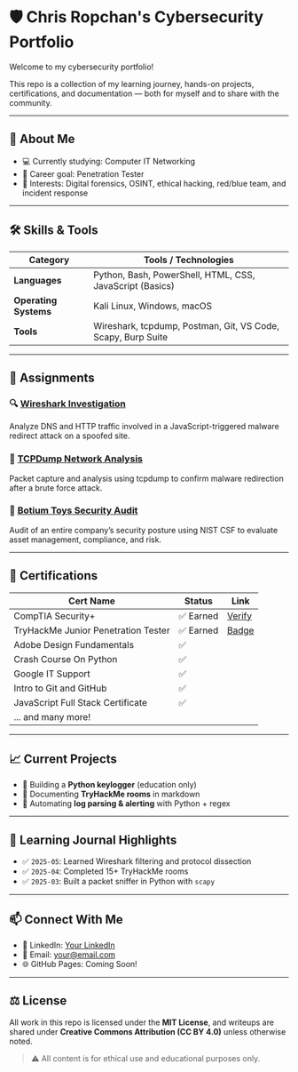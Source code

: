 # 🛡️ Chris Ropchan's Cybersecurity Portfolio

Welcome to my cybersecurity portfolio!

This repo is a collection of my learning journey, hands-on projects, certifications, and documentation — both for myself and to share with the community.

---

## 🙋 About Me

- 💻 Currently studying: Computer IT Networking  
- 🎯 Career goal: Penetration Tester
- 🧠 Interests: Digital forensics, OSINT, ethical hacking, red/blue team, and incident response

---

## 🛠️ Skills & Tools

| Category           | Tools / Technologies                                  |
|--------------------|-------------------------------------------------------|
| **Languages**      | Python, Bash, PowerShell, HTML, CSS, JavaScript (Basics) |
| **Operating Systems** | Kali Linux, Windows, macOS                         |
| **Tools**          | Wireshark, tcpdump, Postman, Git, VS Code, Scapy, Burp Suite |

---

## 📁 Assignments

### 🔍 [Wireshark Investigation](./wire-shark)
Analyze DNS and HTTP traffic involved in a JavaScript-triggered malware redirect attack on a spoofed site.

### 📡 [TCPDump Network Analysis](./tcp-dump)
Packet capture and analysis using tcpdump to confirm malware redirection after a brute force attack.

### 🏢 [Botium Toys Security Audit](./botium-toys)
Audit of an entire company’s security posture using NIST CSF to evaluate asset management, compliance, and risk.

---

## 📜 Certifications

| Cert Name | Status | Link |
|-----------|--------|------|
| CompTIA Security+ | ✅ Earned | [Verify](#) |
| TryHackMe Junior Penetration Tester | ✅ Earned | [Badge](#) |
| Adobe Design Fundamentals | ✅ | |
| Crash Course On Python | ✅ | |
| Google IT Support | ✅ | |
| Intro to Git and GitHub | ✅ | |
| JavaScript Full Stack Certificate | ✅ | |
| ... and many more!

---

## 📈 Current Projects

- 🐍 Building a **Python keylogger** (education only)
- 📖 Documenting **TryHackMe rooms** in markdown
- 🔄 Automating **log parsing & alerting** with Python + regex

---

## 🧠 Learning Journal Highlights

- ✅ `2025-05`: Learned Wireshark filtering and protocol dissection
- ✅ `2025-04`: Completed 15+ TryHackMe rooms
- ✅ `2025-03`: Built a packet sniffer in Python with `scapy`

---

## 📫 Connect With Me

- 💼 LinkedIn: [Your LinkedIn](#)
- 📧 Email: your@email.com
- 🌐 GitHub Pages: Coming Soon!

---

## ⚖️ License

All work in this repo is licensed under the **MIT License**, and writeups are shared under **Creative Commons Attribution (CC BY 4.0)** unless otherwise noted.

> ⚠️ All content is for ethical use and educational purposes only.
